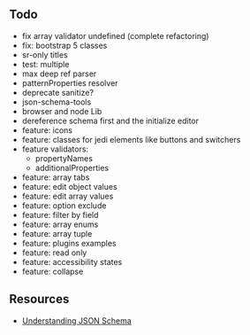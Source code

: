 ## Todo

- fix array validator undefined (complete refactoring)
- fix: bootstrap 5 classes
- sr-only titles
- test: multiple
- max deep ref parser
- patternProperties resolver
- deprecate sanitize?
- json-schema-tools
- browser and node Lib
- dereference schema first and the initialize editor
- feature: icons
- feature: classes for jedi elements like buttons and switchers
- feature validators: 
    - propertyNames
    - additionalProperties
- feature: array tabs
- feature: edit object values
- feature: edit array values
- feature: option exclude
- feature: filter by field
- feature: array enums
- feature: array tuple 
- feature: plugins examples
- feature: read only
- feature: accessibility states
- feature: collapse

## Resources
* [Understanding JSON Schema](http://json-schema.org/understanding-json-schema/index.html)
